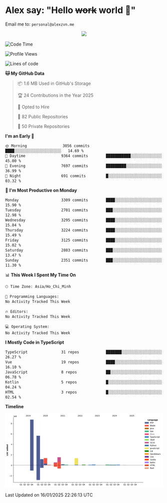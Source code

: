 # Alex say: "Hello ~~work~~ world 🐾"
Email me to: `personal@alexzvn.me`


<p align=center>
  <a href="https://skillicons.dev">
    <img src="https://skillicons.dev/icons?i=ts,js,php,nodejs,bun,vue,nuxt,react,svelte,tauri,laravel,rust,mongodb,docker,electron,redis,rabbitmq,tailwind,git,cloudflare,elysia,mysql,nginx,rollupjs,sentry,ubuntu,yarn,html,css,vite" />
  </a>
</p>

<!--START_SECTION:waka-->
![Code Time](http://img.shields.io/badge/Code%20Time-1%2C066%20hrs%2055%20mins-blue)

![Profile Views](http://img.shields.io/badge/Profile%20Views-0-blue)

![Lines of code](https://img.shields.io/badge/From%20Hello%20World%20I%27ve%20Written-21.2%20million%20lines%20of%20code-blue)

**🐱 My GitHub Data** 

> 📦 1.6 MB Used in GitHub's Storage 
 > 
> 🏆 24 Contributions in the Year 2025
 > 
> 💼 Opted to Hire
 > 
> 📜 82 Public Repositories 
 > 
> 🔑 50 Private Repositories 
 > 
**I'm an Early 🐤** 

```text
🌞 Morning                3056 commits        ████░░░░░░░░░░░░░░░░░░░░░   14.69 % 
🌆 Daytime                9364 commits        ███████████░░░░░░░░░░░░░░   45.00 % 
🌃 Evening                7697 commits        █████████░░░░░░░░░░░░░░░░   36.99 % 
🌙 Night                  691 commits         █░░░░░░░░░░░░░░░░░░░░░░░░   03.32 % 
```
📅 **I'm Most Productive on Monday** 

```text
Monday                   3309 commits        ████░░░░░░░░░░░░░░░░░░░░░   15.90 % 
Tuesday                  2701 commits        ███░░░░░░░░░░░░░░░░░░░░░░   12.98 % 
Wednesday                3295 commits        ████░░░░░░░░░░░░░░░░░░░░░   15.84 % 
Thursday                 3224 commits        ████░░░░░░░░░░░░░░░░░░░░░   15.49 % 
Friday                   3125 commits        ████░░░░░░░░░░░░░░░░░░░░░   15.02 % 
Saturday                 2803 commits        ███░░░░░░░░░░░░░░░░░░░░░░   13.47 % 
Sunday                   2351 commits        ███░░░░░░░░░░░░░░░░░░░░░░   11.30 % 
```


📊 **This Week I Spent My Time On** 

```text
🕑︎ Time Zone: Asia/Ho_Chi_Minh

💬 Programming Languages: 
No Activity Tracked This Week

🔥 Editors: 
No Activity Tracked This Week

💻 Operating System: 
No Activity Tracked This Week
```

**I Mostly Code in TypeScript** 

```text
TypeScript               31 repos            ███████░░░░░░░░░░░░░░░░░░   26.27 % 
Vue                      19 repos            ████░░░░░░░░░░░░░░░░░░░░░   16.10 % 
JavaScript               8 repos             ██░░░░░░░░░░░░░░░░░░░░░░░   06.78 % 
Kotlin                   5 repos             █░░░░░░░░░░░░░░░░░░░░░░░░   04.24 % 
HTML                     3 repos             █░░░░░░░░░░░░░░░░░░░░░░░░   02.54 % 
```



**Timeline**

![Lines of Code chart](https://raw.githubusercontent.com/alexzvn/alexzvn/main/assets/bar_graph.png)


 Last Updated on 16/01/2025 22:26:13 UTC
<!--END_SECTION:waka-->
